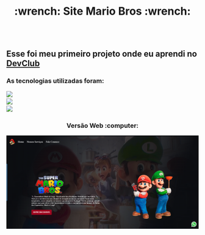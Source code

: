 <h1 align="center">:wrench: Site Mario Bros :wrench: </h1>
<br>
<br>
<h2>Esse foi meu primeiro projeto onde eu aprendi no <a href="https://rodolfomori.com.br/devclub">DevClub</a></h2>
<h3>As tecnologias utilizadas foram:</h3>
<img src="https://img.shields.io/badge/HTML-239120?style=for-the-badge&logo=html5&logoColor=white"/>
<br>
<img src="https://img.shields.io/badge/CSS3-1572B6?style=for-the-badge&logo=css3&logoColor=white" />
<br>
<img src="https://img.shields.io/badge/JavaScript-323330?style=for-the-badge&logo=javascript&logoColor=F7DF1E" />
<br>
<h3 align="center">Versão Web :computer:</h3>
<img src="https://github.com/edujoker/Mario-Bros/blob/main/img/Mario%20Desktop.png?raw=true" />
